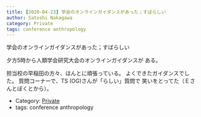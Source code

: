 ```yaml
---
title: [2020-04-23] 学会のオンラインガイダンスがあった；すばらしい
author: Satoshi Nakagawa
category: Private
tags: conference anthropology
---
```


学会のオンラインガイダンスがあった；すばらしい

 夕方5時から人類学会研究大会のオンラインガイダンスが
ある。

 担当校の早稲田の方々、ほんとに頑張っている。
よくできたガイダンスでした。
質問コーナーで、TS (OG)さんが「らしい」質問で
笑いをとってた（Ｅさんとぼくとから）。

- Category: [Private](https://merapano.github.io/categories.html#Private)
- tags: conference anthropology
